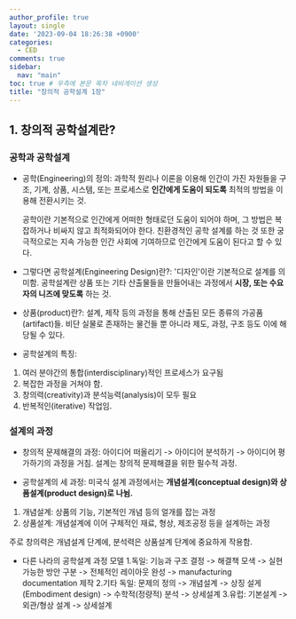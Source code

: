 ```yaml
---
author_profile: true
layout: single
date: '2023-09-04 18:26:38 +0900'
categories:
  - CED
comments: true
sidebar:
  nav: "main"
toc: true # 우측에 본문 목차 네비게이션 생성
title: "창의적 공학설계 1장"
---
```

## 1. 창의적 공학설계란?
### 공학과 공학설계
* 공학(Engineering)의 정의: 과학적 원리나 이론을 이용해 인간이 가진 자원들을 구조, 기계, 상품, 시스템, 또는 프로세스로 **인간에게 도움이 되도록** 최적의 방법을 이용해 전환시키는 것.
  
  공학이란 기본적으로 인간에게 어떠한 형태로던 도움이 되어야 하며, 그 방법은 복잡하거나 비싸지 않고 최적화되어야 한다. 친환경적인 공학 설계를 하는 것 또한 궁극적으로는 지속 가능한 인간 사회에 기여하므로 인간에게 도움이 된다고 할 수 있다.

* 그렇다면 공학설계(Engineering Design)란?: '디자인'이란 기본적으로 설계를 의미함. 공학설계란 상품 또는 기타 산출물들을 만들어내는 과정에서 **시장, 또는 수요자의 니즈에 맞도록** 하는 것.

* 상품(product)란?: 설계, 제작 등의 과정을 통해 산출된 모든 종류의 가공품(artifact)들. 비단 실물로 존재하는 물건들 뿐 아니라 제도, 과정, 구조 등도 이에 해당될 수 있다.

* 공학설계의 특징:
 1. 여러 분야간의 통합(interdisciplinary)적인 프로세스가 요구됨
 2. 복잡한 과정을 거쳐야 함.
 3. 창의력(creativity)과 분석능력(analysis)이 모두 필요
 4. 반복적인(iterative) 작업임.

### 설계의 과정
* 창의적 문제해결의 과정: 아이디어 떠올리기 -> 아이디어 분석하기 -> 아이디어 평가하기의 과정을 거침. 설계는 창의적 문제해결을 위한 필수적 과정.

* 공학설계의 세 과정: 미국식 설계 과정에서는 **개념설계(conceptual design)와 상품설계(product design)로 나뉨.**

1. 개념설계: 상품의 기능, 기본적인 개념 등의 얼개를 잡는 과정 
2. 상품설계: 개념설계에 이어 구체적인 재료, 형상, 제조공정 등을 설계하는 과정

주로 창의력은 개념설계 단계에, 분석력은 상품설계 단계에 중요하게 작용함.

* 다른 나라의 공학설계 과정 모델
1.독일: 기능과 구조 결정 -> 해결책 모색 -> 실현 가능한 방안 구분 -> 전체적인 레이아웃 완성 -> manufacturing documentation 제작
2.기타 독일: 문제의 정의 -> 개념설계 -> 상징 설게(Embodiment design) -> 수학적(정량적) 분석 -> 상세설계
3.유럽: 기본설계 -> 외관/형상 설계 -> 상세설계